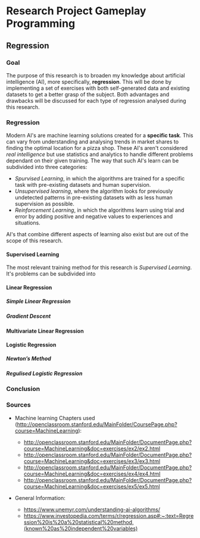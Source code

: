 # Research Project Gameplay Programming
## Regression
### Goal

The purpose of this research is to broaden my knowledge about artificial intelligence (AI), more specifically, **regression**. This will be done by implementing a set of exercises with both self-generated data and existing datasets to get a better grasp of the subject. Both advantages and drawbacks will be discussed for each type of regression analysed during this research.

### Regression
Modern AI's are machine learning solutions created for a **specific task**. This can vary from understanding and analysing trends in market shares to finding the optimal location for a pizza shop. These AI's aren't considered *real intelligence* but use statistics and analytics to handle different problems dependant on their given training.
The way that such AI's learn can be subdivided into three categories:
* *Spurvised Learning*, in which the algorithms are trained for a specific task with pre-existing datasets and human supervision.
* *Unsupervised learning*, where the algorithm looks for previously undetected patterns  in pre-existing datasets with as less human supervision as possible.
* *Reinforcement Learning*, in which the algorithms learn using trial and error by adding positive and negative values to experiences and situations.

AI's that combine different aspects of learning also exist but are out of the scope of this research.

#### Supervised Learning
The most relevant training method for this research is *Supervised Learning*.  It's problems can be subdivided into

#### Linear Regression
##### Simple Linear Regression
##### Gradient Descent

#### Multivariate Linear Regression

#### Logistic Regression
##### Newton’s Method
##### Regulised Logistic Regression


### Conclusion

### Sources
* Machine learning Chapters used (http://openclassroom.stanford.edu/MainFolder/CoursePage.php?course=MachineLearning):
  * http://openclassroom.stanford.edu/MainFolder/DocumentPage.php?course=MachineLearning&doc=exercises/ex2/ex2.html
  * http://openclassroom.stanford.edu/MainFolder/DocumentPage.php?course=MachineLearning&doc=exercises/ex3/ex3.html
  * http://openclassroom.stanford.edu/MainFolder/DocumentPage.php?course=MachineLearning&doc=exercises/ex4/ex4.html 
  * http://openclassroom.stanford.edu/MainFolder/DocumentPage.php?course=MachineLearning&doc=exercises/ex5/ex5.html

* General Information:
  * https://www.unemyr.com/understanding-ai-algorithms/
  * https://www.investopedia.com/terms/r/regression.asp#:~:text=Regression%20is%20a%20statistical%20method,(known%20as%20independent%20variables)
